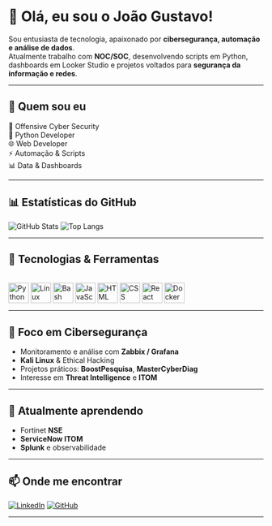 # 👋 Olá, eu sou o João Gustavo!

Sou entusiasta de tecnologia, apaixonado por **cibersegurança, automação e análise de dados**.  
Atualmente trabalho com **NOC/SOC**, desenvolvendo scripts em Python, dashboards em Looker Studio e projetos voltados para **segurança da informação e redes**.

---

## 🚀 Quem sou eu
👾 Offensive Cyber Security  
🐍 Python Developer  
🌐 Web Developer  
⚡ Automação & Scripts  
📊 Data & Dashboards  

---

## 📊 Estatísticas do GitHub
![GitHub Stats](https://github-readme-stats.vercel.app/api?username=joaogustavo1&show_icons=true&theme=radical)
![Top Langs](https://github-readme-stats.vercel.app/api/top-langs/?username=joaogustavo1&layout=compact&theme=radical)

---

## 🧰 Tecnologias & Ferramentas
<div style="display: inline_block"><br>
  <img align="center" alt="Python" height="40" width="40" src="https://cdn.jsdelivr.net/gh/devicons/devicon/icons/python/python-original.svg">
  <img align="center" alt="Linux" height="40" width="40" src="https://cdn.jsdelivr.net/gh/devicons/devicon/icons/linux/linux-original.svg">
  <img align="center" alt="Bash" height="40" width="40" src="https://cdn.jsdelivr.net/gh/devicons/devicon/icons/bash/bash-original.svg">
  <img align="center" alt="JavaScript" height="40" width="40" src="https://cdn.jsdelivr.net/gh/devicons/devicon/icons/javascript/javascript-original.svg">
  <img align="center" alt="HTML" height="40" width="40" src="https://cdn.jsdelivr.net/gh/devicons/devicon/icons/html5/html5-original.svg">
  <img align="center" alt="CSS" height="40" width="40" src="https://cdn.jsdelivr.net/gh/devicons/devicon/icons/css3/css3-original.svg">
  <img align="center" alt="React" height="40" width="40" src="https://cdn.jsdelivr.net/gh/devicons/devicon/icons/react/react-original.svg">
  <img align="center" alt="Docker" height="40" width="40" src="https://cdn.jsdelivr.net/gh/devicons/devicon/icons/docker/docker-original.svg">
</div>

---

## 🎯 Foco em Cibersegurança
- Monitoramento e análise com **Zabbix / Grafana**
- **Kali Linux** & Ethical Hacking
- Projetos práticos: **BoostPesquisa**, **MasterCyberDiag**
- Interesse em **Threat Intelligence** e **ITOM**

---

## 🌱 Atualmente aprendendo
- Fortinet **NSE**
- **ServiceNow ITOM**
- **Splunk** e observabilidade

---

## 📫 Onde me encontrar
[![LinkedIn](https://img.shields.io/badge/LinkedIn-0A66C2?style=for-the-badge&logo=linkedin&logoColor=white)](https://www.linkedin.com/in/joaogustavo1)
[![GitHub](https://img.shields.io/badge/GitHub-000?style=for-the-badge&logo=github&logoColor=white)](https://github.com/joaogustavo1)

---



